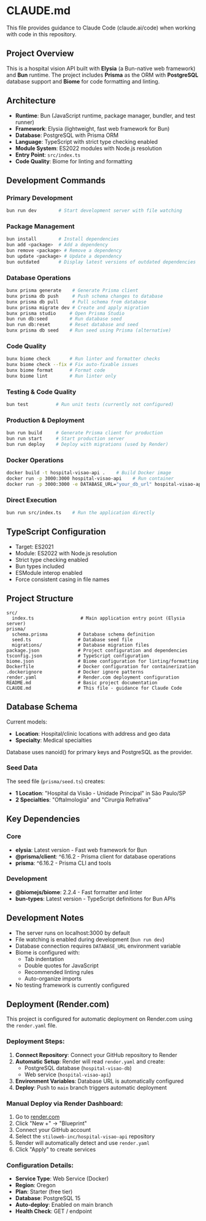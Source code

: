 # CLAUDE.md

This file provides guidance to Claude Code (claude.ai/code) when working with code in this repository.

## Project Overview

This is a hospital vision API built with **Elysia** (a Bun-native web framework) and **Bun** runtime. The project includes **Prisma** as the ORM with **PostgreSQL** database support and **Biome** for code formatting and linting.

## Architecture

- **Runtime**: Bun (JavaScript runtime, package manager, bundler, and test runner)
- **Framework**: Elysia (lightweight, fast web framework for Bun)
- **Database**: PostgreSQL with Prisma ORM
- **Language**: TypeScript with strict type checking enabled
- **Module System**: ES2022 modules with Node.js resolution
- **Entry Point**: `src/index.ts`
- **Code Quality**: Biome for linting and formatting

## Development Commands

### Primary Development
```bash
bun run dev        # Start development server with file watching
```

### Package Management
```bash
bun install        # Install dependencies
bun add <package>  # Add a dependency
bun remove <package> # Remove a dependency
bun update <package> # Update a dependency
bun outdated       # Display latest versions of outdated dependencies
```

### Database Operations
```bash
bunx prisma generate    # Generate Prisma client
bunx prisma db push     # Push schema changes to database
bunx prisma db pull     # Pull schema from database
bunx prisma migrate dev # Create and apply migration
bunx prisma studio     # Open Prisma Studio
bun run db:seed        # Run database seed
bun run db:reset       # Reset database and seed
bunx prisma db seed    # Run seed using Prisma (alternative)
```

### Code Quality
```bash
bunx biome check       # Run linter and formatter checks
bunx biome check --fix # Fix auto-fixable issues
bunx biome format      # Format code
bunx biome lint        # Run linter only
```

### Testing & Code Quality
```bash
bun test          # Run unit tests (currently not configured)
```

### Production & Deployment
```bash
bun run build     # Generate Prisma client for production
bun run start     # Start production server
bun run deploy    # Deploy with migrations (used by Render)
```

### Docker Operations
```bash
docker build -t hospital-visao-api .    # Build Docker image
docker run -p 3000:3000 hospital-visao-api    # Run container
docker run -p 3000:3000 -e DATABASE_URL="your_db_url" hospital-visao-api    # Run with env vars
```

### Direct Execution
```bash
bun run src/index.ts    # Run the application directly
```

## TypeScript Configuration

- Target: ES2021
- Module: ES2022 with Node.js resolution
- Strict type checking enabled
- Bun types included
- ESModule interop enabled
- Force consistent casing in file names

## Project Structure

```
src/
  index.ts                 # Main application entry point (Elysia server)
prisma/
  schema.prisma           # Database schema definition
  seed.ts                 # Database seed file
  migrations/             # Database migration files
package.json              # Project configuration and dependencies
tsconfig.json             # TypeScript configuration
biome.json                # Biome configuration for linting/formatting
Dockerfile                # Docker configuration for containerization
.dockerignore             # Docker ignore patterns
render.yaml               # Render.com deployment configuration
README.md                 # Basic project documentation
CLAUDE.md                 # This file - guidance for Claude Code
```

## Database Schema

Current models:
- **Location**: Hospital/clinic locations with address and geo data
- **Specialty**: Medical specialties

Database uses nanoid() for primary keys and PostgreSQL as the provider.

### Seed Data
The seed file (`prisma/seed.ts`) creates:
- **1 Location**: "Hospital da Visão - Unidade Principal" in São Paulo/SP
- **2 Specialties**: "Oftalmologia" and "Cirurgia Refrativa"

## Key Dependencies

### Core
- **elysia**: Latest version - Fast web framework for Bun
- **@prisma/client**: ^6.16.2 - Prisma client for database operations
- **prisma**: ^6.16.2 - Prisma CLI and tools

### Development
- **@biomejs/biome**: 2.2.4 - Fast formatter and linter
- **bun-types**: Latest version - TypeScript definitions for Bun APIs

## Development Notes

- The server runs on localhost:3000 by default
- File watching is enabled during development (`bun run dev`)
- Database connection requires `DATABASE_URL` environment variable
- Biome is configured with:
  - Tab indentation
  - Double quotes for JavaScript
  - Recommended linting rules
  - Auto-organize imports
- No testing framework is currently configured

## Deployment (Render.com)

This project is configured for automatic deployment on Render.com using the `render.yaml` file.

### Deployment Steps:

1. **Connect Repository**: Connect your GitHub repository to Render
2. **Automatic Setup**: Render will read `render.yaml` and create:
   - PostgreSQL database (`hospital-visao-db`)
   - Web service (`hospital-visao-api`)
3. **Environment Variables**: Database URL is automatically configured
4. **Deploy**: Push to `main` branch triggers automatic deployment

### Manual Deploy via Render Dashboard:

1. Go to [render.com](https://render.com)
2. Click "New +" → "Blueprint"
3. Connect your GitHub account
4. Select the `stiloweb-inc/hospital-visao-api` repository
5. Render will automatically detect and use `render.yaml`
6. Click "Apply" to create services

### Configuration Details:
- **Service Type**: Web Service (Docker)
- **Region**: Oregon
- **Plan**: Starter (free tier)
- **Database**: PostgreSQL 15
- **Auto-deploy**: Enabled on main branch
- **Health Check**: GET / endpoint